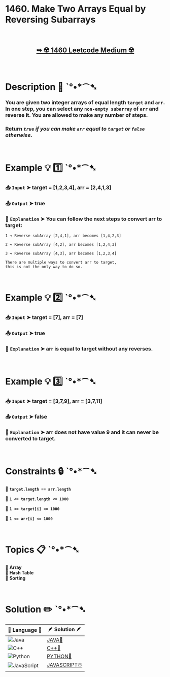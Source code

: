 # 1460. Make Two Arrays Equal by Reversing Subarrays

</br>

<h2 align="center"> 

<a href="https://leetcode.com/problems/make-two-arrays-equal-by-reversing-subarrays/description/?envType=daily-question&envId=2024-08-03"><strong>➥ ☢️ 1460 Leetcode Medium ☢️ </strong></a>
</h2>

</br>

# Description 📜 ˋ°•*⁀➷

### You are given two integer arrays of equal length `target` and `arr`. In one step, you can select any `non-empty subarray` of `arr` and reverse it. You are allowed to make any number of steps.

### Return *`true` if you can make `arr` equal to `target` or `false` otherwise*.

</br>

# Example 💡 1️⃣ ˋ°•*⁀➷

  ### 📥 `Input`  ➤  target = [1,2,3,4], arr = [2,4,1,3]

  ### 📤 `Output`  ➤  true

  ### 🔦 `Explanation`  ➤ You can follow the next steps to convert arr to target:

    1 ➺ Reverse subArray [2,4,1], arr becomes [1,4,2,3]
    
    2 ➺ Reverse subArray [4,2], arr becomes [1,2,4,3]
    
    3 ➺ Reverse subArray [4,3], arr becomes [1,2,3,4]
    
    There are multiple ways to convert arr to target, 
    this is not the only way to do so.

</br>

# Example 💡 2️⃣ ˋ°•*⁀➷

  ### 📥 `Input` ➤ target = [7], arr = [7]

  ### 📤 `Output`  ➤ true

  ### 🔦 `Explanation` ➤ arr is equal to target without any reverses.

</br>

# Example 💡 3️⃣ ˋ°•*⁀➷

  ### 📥 `Input` ➤ target = [3,7,9], arr = [3,7,11]

  ### 📤 `Output`  ➤ false

  ### 🔦 `Explanation`  ➤ arr does not have value 9 and it can never be converted to target.

</br>

# Constraints 🔒 ˋ°•*⁀➷

🔹 **`target.length == arr.length`** </br>

🔹 **`1 <= target.length <= 1000`** </br>

🔹 **`1 <= target[i] <= 1000`** </br>

🔹 **`1 <= arr[i] <= 1000`** </br>

</br>

# Topics 📋 ˋ°•*⁀➷

🔸 **Array**  </br>
🔸 **Hash Table**  </br>
🔸 **Sorting**  </br>

</br>

# Solution ✏️ ˋ°•*⁀➷

| 📒 Language 📒  | 🪶 Solution 🪶 |
| ------------- | ------------- |
|  ![Java](https://img.shields.io/badge/java-%23ED8B00.svg?style=for-the-badge&logo=openjdk&logoColor=white)  | [JAVA🍁](https://github.com/Prakhar-002/LEETCODE/blob/main/%F0%9F%93%9C%20Daily%20Challange%20%F0%9F%92%A1/08%20August%20%F0%9F%8F%B5%EF%B8%8F%202024/03%20-%2008%20-%202024%20---%201460.%20Make%20Two%20Arrays%20Equal%20by%20Reversing%20Subarrays%20%E2%98%83%EF%B8%8F%20%F0%9F%8D%81%20%F0%9F%8D%B0%20%F0%9F%8E%B2/%F0%9F%8D%81JAVA-1460-MakeTwoArraysEqualByReversingSubarrays.java) |
|  ![C++](https://img.shields.io/badge/c++-%2300599C.svg?style=for-the-badge&logo=c%2B%2B&logoColor=white)  | [C++🎲](https://github.com/Prakhar-002/LEETCODE/blob/main/%F0%9F%93%9C%20Daily%20Challange%20%F0%9F%92%A1/08%20August%20%F0%9F%8F%B5%EF%B8%8F%202024/03%20-%2008%20-%202024%20---%201460.%20Make%20Two%20Arrays%20Equal%20by%20Reversing%20Subarrays%20%E2%98%83%EF%B8%8F%20%F0%9F%8D%81%20%F0%9F%8D%B0%20%F0%9F%8E%B2/%F0%9F%8E%B2CPP-1460-MakeTwoArraysEqualByReversingSubarrays.cpp)  |
|  ![Python](https://img.shields.io/badge/python-3670A0?style=for-the-badge&logo=python&logoColor=ffdd54)    | [PYTHON🍰](https://github.com/Prakhar-002/LEETCODE/blob/main/%F0%9F%93%9C%20Daily%20Challange%20%F0%9F%92%A1/08%20August%20%F0%9F%8F%B5%EF%B8%8F%202024/03%20-%2008%20-%202024%20---%201460.%20Make%20Two%20Arrays%20Equal%20by%20Reversing%20Subarrays%20%E2%98%83%EF%B8%8F%20%F0%9F%8D%81%20%F0%9F%8D%B0%20%F0%9F%8E%B2/%F0%9F%8D%B0PYTHON-1460-MakeTwoArraysEqualByReversingSubarrays.py) |
| ![JavaScript](https://img.shields.io/badge/javascript-%23323330.svg?style=for-the-badge&logo=javascript&logoColor=%23F7DF1E)   | [JAVASCRIPT☃️](https://github.com/Prakhar-002/LEETCODE/blob/main/%F0%9F%93%9C%20Daily%20Challange%20%F0%9F%92%A1/08%20August%20%F0%9F%8F%B5%EF%B8%8F%202024/03%20-%2008%20-%202024%20---%201460.%20Make%20Two%20Arrays%20Equal%20by%20Reversing%20Subarrays%20%E2%98%83%EF%B8%8F%20%F0%9F%8D%81%20%F0%9F%8D%B0%20%F0%9F%8E%B2/%E2%98%83%EF%B8%8FJAVASCRIPT-1460-MakeTwoArraysEqualByReversingSubarrays.js) |
